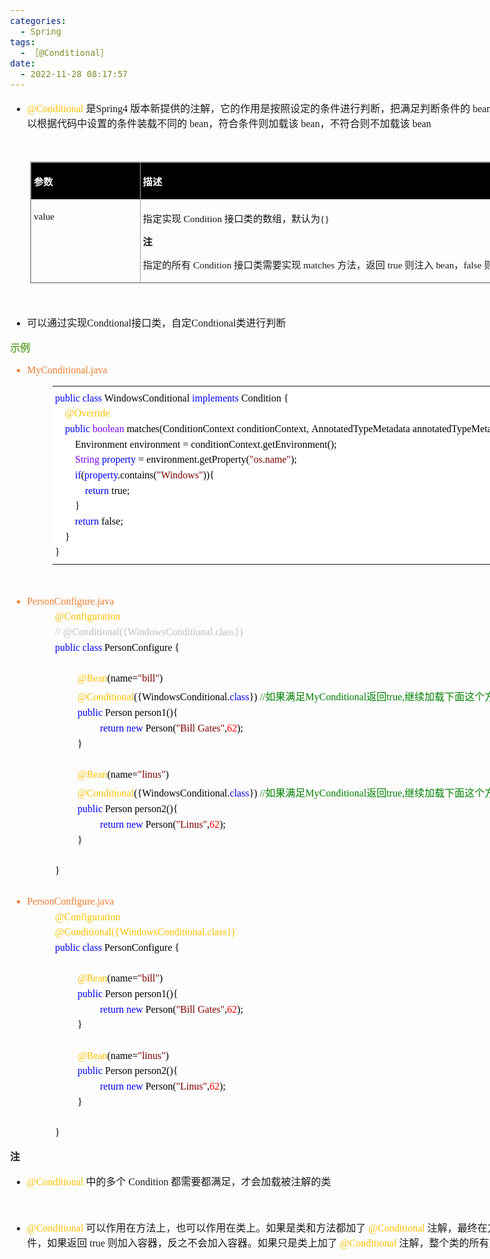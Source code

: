 ```yaml
---
categories:
  - Spring
tags:
  - ［@Conditional］
date:
  - 2022-11-28 08:17:57
---
```


<body lang=zh-CN style='font-family:"Microsoft YaHei UI";font-size:12.0pt'>
<!--StartFragment-->

<div style='direction:ltr;border-width:100%'>

<div style='direction:ltr;margin-top:0in;margin-left:0in;width:9.8902in'>

<div style='direction:ltr;margin-top:0in;margin-left:0in;width:9.8902in'>

<ul type=disc style='direction:ltr;unicode-bidi:embed;margin-top:0in;
 margin-bottom:0in'>
 <li style='margin-top:0;margin-bottom:0;vertical-align:middle'><span
     style='font-family:"Comic Sans MS";font-size:12.0pt;color:#FFC000'
     lang=zh-CN>@Conditional</span><span style='font-family:"Comic Sans MS";
     font-size:12.0pt;color:#FFC000' lang=en-US> </span><span style='font-family:
     "Microsoft YaHei UI";font-size:12.0pt' lang=zh-CN>是</span><span
     style='font-family:"Comic Sans MS";font-size:12.0pt' lang=zh-CN>Spring4</span><span
     style='font-family:"Comic Sans MS";font-size:12.0pt' lang=en-US> </span><span
     style='font-family:"Microsoft YaHei UI";font-size:12.0pt' lang=zh-CN>版本新提供的注解，它的作用是按照设定的条件进行判断，把满足判断条件的</span><span
     style='font-family:"Comic Sans MS";font-size:12.0pt' lang=en-US> </span><span
     style='font-family:"Comic Sans MS";font-size:12.0pt' lang=zh-CN>bean</span><span
     style='font-family:"Comic Sans MS";font-size:12.0pt' lang=en-US> </span><span
     style='font-family:"Microsoft YaHei UI";font-size:12.0pt' lang=zh-CN>注册到</span><span
     style='font-family:"Comic Sans MS";font-size:12.0pt' lang=en-US> </span><span
     style='font-family:"Comic Sans MS";font-size:12.0pt' lang=zh-CN>Spring</span><span
     style='font-family:"Comic Sans MS";font-size:12.0pt' lang=en-US> </span><span
     style='font-family:"Microsoft YaHei UI";font-size:12.0pt' lang=zh-CN>容器。可以根据代码中设置的条件装载不同的</span><span
     style='font-family:"Comic Sans MS";font-size:12.0pt' lang=en-US> </span><span
     style='font-family:"Comic Sans MS";font-size:12.0pt' lang=zh-CN>bean</span><span
     style='font-family:"Microsoft YaHei UI";font-size:12.0pt' lang=zh-CN>，符合条件则加载该</span><span
     style='font-family:"Comic Sans MS";font-size:12.0pt' lang=en-US> </span><span
     style='font-family:"Comic Sans MS";font-size:12.0pt' lang=zh-CN>bean</span><span
     style='font-family:"Microsoft YaHei UI";font-size:12.0pt' lang=zh-CN>，不符合则不加载该</span><span
     style='font-family:"Comic Sans MS";font-size:12.0pt' lang=en-US> </span><span
     style='font-family:"Comic Sans MS";font-size:12.0pt' lang=zh-CN>bean</span></li>
</ul>

<p style='font-family:"Comic Sans MS";font-size:12.0pt'>&nbsp;</p>

<div style='direction:ltr'>

<table border=1 cellpadding=0 cellspacing=0 valign=top style='direction:ltr;
 border-collapse:collapse;border-style:solid;border-color:#A3A3A3;border-width:
 1pt;margin-left:.3333in' title="" summary="">
 <tr>
  <td style='border-style:solid;border-color:#A3A3A3;border-width:1pt;
  background-color:black;vertical-align:top;width:1.725in;padding:2.0pt 3.0pt 2.0pt 3.0pt'>
  <p style='font-family:"Microsoft YaHei UI";font-size:11.5pt;
  color:white'><span style='font-weight:bold'>参数</span></p>
  </td>
  <td style='border-style:solid;border-color:#A3A3A3;border-width:1pt;
  background-color:black;vertical-align:top;width:6.968in;padding:2.0pt 3.0pt 2.0pt 3.0pt'>
  <p style='font-family:"Microsoft YaHei UI";font-size:11.5pt;
  color:white'><span style='font-weight:bold'>描述</span></p>
  </td>
 </tr>
 <tr>
  <td style='border-style:solid;border-color:#A3A3A3;border-width:1pt;
  vertical-align:top;width:1.725in;padding:2.0pt 3.0pt 2.0pt 3.0pt'>
  <p style='font-family:"Comic Sans MS";font-size:11.5pt;color:#111111'
  lang=en-US>value</p>
  </td>
  <td style='border-style:solid;border-color:#A3A3A3;border-width:1pt;
  vertical-align:top;width:7.0375in;padding:2.0pt 3.0pt 2.0pt 3.0pt'>
  <p style='font-size:11.5pt;color:#111111'><span style='font-family:
  "Microsoft YaHei UI"' lang=zh-CN>指定实现</span><span style='font-family:"Comic Sans MS"'
  lang=en-US> </span><span style='font-family:"Comic Sans MS"' lang=zh-CN>Condition</span><span
  style='font-family:"Comic Sans MS"' lang=en-US> </span><span
  style='font-family:"Microsoft YaHei UI"' lang=zh-CN>接口类的数组，默认为</span><span
  style='font-family:"Comic Sans MS"' lang=en-US>{}</span></p>
  <p style='font-family:"Microsoft YaHei UI";font-size:11.5pt;
  color:#111111'><span style='font-weight:bold'>注</span></p>
  <p style='font-size:11.5pt'><span style='font-family:"Microsoft YaHei UI"'>指定的所有</span><span
  style='font-family:"Comic Sans MS"'> Condition </span><span style='font-family:
  "Microsoft YaHei UI"'>接口类需要实现</span><span style='font-family:"Comic Sans MS"'>
  matches </span><span style='font-family:"Microsoft YaHei UI"'>方法，返回</span><span
  style='font-family:"Comic Sans MS"'> true </span><span style='font-family:
  "Microsoft YaHei UI"'>则注入</span><span style='font-family:"Comic Sans MS"'>
  bean</span><span style='font-family:"Microsoft YaHei UI"'>，</span><span
  style='font-family:"Comic Sans MS"'>false </span><span style='font-family:
  "Microsoft YaHei UI"'>则不注入。</span></p>
  </td>
 </tr>
</table>

</div>

<p style='margin-left:.375in;font-family:"Comic Sans MS";font-size:
12.0pt'>&nbsp;</p>

<ul type=disc style='direction:ltr;unicode-bidi:embed;margin-top:0in;
 margin-bottom:0in'>
 <li style='margin-top:0;margin-bottom:0;vertical-align:middle'><span
     style='font-family:"Microsoft YaHei UI";font-size:12.0pt' lang=zh-CN>可以通过实现</span><span
     style='font-family:"Comic Sans MS";font-size:12.0pt' lang=en-US>Condtional</span><span
     style='font-family:"Microsoft YaHei UI";font-size:12.0pt' lang=zh-CN>接口类，自定</span><span
     style='font-family:"Comic Sans MS";font-size:12.0pt' lang=en-US>Condtional</span><span
     style='font-family:"Microsoft YaHei UI";font-size:12.0pt' lang=zh-CN>类进行判断</span></li>
</ul>

<p style='font-family:"Microsoft YaHei UI";font-size:12.0pt;
color:#70AD47'><span style='font-weight:bold'>示例</span></p>

<ul type=disc style='direction:ltr;unicode-bidi:embed;margin-top:0in;
 margin-bottom:0in'>
 <li style='margin-top:0;margin-bottom:0;vertical-align:middle;color:#ED7D31'><span
     style='font-family:"Comic Sans MS";font-size:12.0pt' lang=en-US>My</span><span
     style='font-family:"Comic Sans MS";font-size:12.0pt' lang=zh-CN>Conditional</span><span
     style='font-family:"Comic Sans MS";font-size:12.0pt' lang=en-US>.java</span></li>
</ul>

<div style='direction:ltr'>

<table border=0 cellpadding=0 cellspacing=0 valign=top style='direction:ltr;
 border-collapse:collapse;border-style:solid;border-color:#A3A3A3;border-width:
 0pt;margin-left:.7083in' title="" summary="">
 <tr>
  <td style='border-width:0pt;background-color:white;vertical-align:top;
  width:9.1791in;padding:2.0pt 3.0pt 2.0pt 3.0pt'>
  <p style='margin-top:5pt;margin-bottom:5pt;font-size:12.0pt'><span
  style='font-family:"Comic Sans MS";color:blue'>public</span><span
  style='font-family:"Microsoft YaHei UI";color:black'>&nbsp;</span><span
  style='font-family:"Comic Sans MS";color:blue'>class</span><span
  style='font-family:"Microsoft YaHei UI";color:black'>&nbsp;</span><span
  style='font-family:"Comic Sans MS";color:black'>WindowsConditional</span><span
  style='font-family:"Microsoft YaHei UI";color:black'>&nbsp;</span><span
  style='font-family:"Comic Sans MS";color:blue'>implements</span><span
  style='font-family:"Microsoft YaHei UI";color:black'>&nbsp;</span><span
  style='font-family:"Comic Sans MS";color:black'>Condition</span><span
  style='font-family:"Microsoft YaHei UI";color:black'>&nbsp;</span><span
  style='font-family:"Comic Sans MS";color:black'>{</span></p>
  <p style='margin-top:5pt;margin-bottom:5pt;font-size:12.0pt'><span
  style='font-family:"Microsoft YaHei UI";color:black'>&nbsp;&nbsp;&nbsp;&nbsp;</span><span
  style='font-family:"Comic Sans MS";color:#FFC000'>@Override</span></p>
  <p style='margin-top:5pt;margin-bottom:5pt;font-size:12.0pt'><span
  style='font-family:"Microsoft YaHei UI";color:black'>&nbsp;&nbsp;&nbsp;&nbsp;</span><span
  style='font-family:"Comic Sans MS";color:blue'>public</span><span
  style='font-family:"Microsoft YaHei UI";color:black'>&nbsp;</span><span
  style='font-family:"Comic Sans MS";color:#8000FF'>boolean</span><span
  style='font-family:"Microsoft YaHei UI";color:black'>&nbsp;</span><span
  style='font-family:"Comic Sans MS";color:black'>matches(ConditionContext</span><span
  style='font-family:"Microsoft YaHei UI";color:black'>&nbsp;</span><span
  style='font-family:"Comic Sans MS";color:black'>conditionContext,</span><span
  style='font-family:"Microsoft YaHei UI";color:black'>&nbsp;</span><span
  style='font-family:"Comic Sans MS";color:black'>AnnotatedTypeMetadata</span><span
  style='font-family:"Microsoft YaHei UI";color:black'>&nbsp;</span><span
  style='font-family:"Comic Sans MS";color:black'>annotatedTypeMetadata)</span><span
  style='font-family:"Microsoft YaHei UI";color:black'>&nbsp;</span><span
  style='font-family:"Comic Sans MS";color:black'>{</span></p>
  <p style='margin-top:5pt;margin-bottom:5pt;font-size:12.0pt;color:black'><span
  style='font-family:"Microsoft YaHei UI"'>&nbsp;&nbsp;&nbsp;&nbsp;&nbsp;&nbsp;&nbsp;&nbsp;</span><span
  style='font-family:"Comic Sans MS"'>Environment</span><span style='font-family:
  "Microsoft YaHei UI"'>&nbsp;</span><span style='font-family:"Comic Sans MS"'>environment</span><span
  style='font-family:"Microsoft YaHei UI"'>&nbsp;</span><span style='font-family:
  "Comic Sans MS"'>=</span><span style='font-family:"Microsoft YaHei UI"'>&nbsp;</span><span
  style='font-family:"Comic Sans MS"'>conditionContext.getEnvironment();</span></p>
  <p style='margin-top:5pt;margin-bottom:5pt;font-size:12.0pt'><span
  style='font-family:"Microsoft YaHei UI";color:black'>&nbsp;&nbsp;&nbsp;&nbsp;&nbsp;&nbsp;&nbsp;&nbsp;</span><span
  style='font-family:"Comic Sans MS";color:#8000FF'>String</span><span
  style='font-family:"Microsoft YaHei UI";color:black'>&nbsp;</span><span
  style='font-family:"Comic Sans MS";color:blue'>property</span><span
  style='font-family:"Microsoft YaHei UI";color:black'>&nbsp;</span><span
  style='font-family:"Comic Sans MS";color:black'>=</span><span
  style='font-family:"Microsoft YaHei UI";color:black'>&nbsp;</span><span
  style='font-family:"Comic Sans MS";color:black'>environment.getProperty(</span><span
  style='font-family:"Comic Sans MS";color:maroon'>&quot;os.name&quot;</span><span
  style='font-family:"Comic Sans MS";color:black'>);</span></p>
  <p style='margin-top:5pt;margin-bottom:5pt;font-size:12.0pt'><span
  style='font-family:"Microsoft YaHei UI";color:black'>&nbsp;&nbsp;&nbsp;&nbsp;&nbsp;&nbsp;&nbsp;&nbsp;</span><span
  style='font-family:"Comic Sans MS";color:blue'>if</span><span
  style='font-family:"Comic Sans MS";color:black'>(</span><span
  style='font-family:"Comic Sans MS";color:blue'>property</span><span
  style='font-family:"Comic Sans MS";color:black'>.contains(</span><span
  style='font-family:"Comic Sans MS";color:maroon'>&quot;Windows&quot;</span><span
  style='font-family:"Comic Sans MS";color:black'>)){</span></p>
  <p style='margin-top:5pt;margin-bottom:5pt;font-size:12.0pt'><span
  style='font-family:"Microsoft YaHei UI";color:black'>&nbsp;&nbsp;&nbsp;&nbsp;&nbsp;&nbsp;&nbsp;&nbsp;&nbsp;&nbsp;&nbsp;&nbsp;</span><span
  style='font-family:"Comic Sans MS";color:blue'>return</span><span
  style='font-family:"Microsoft YaHei UI";color:black'>&nbsp;</span><span
  style='font-family:"Comic Sans MS";color:black'>true;</span></p>
  <p style='margin-top:5pt;margin-bottom:5pt;font-size:12.0pt;color:black'><span
  style='font-family:"Microsoft YaHei UI"'>&nbsp;&nbsp;&nbsp;&nbsp;&nbsp;&nbsp;&nbsp;&nbsp;</span><span
  style='font-family:"Comic Sans MS"'>}</span></p>
  <p style='margin-top:5pt;margin-bottom:5pt;font-size:12.0pt'><span
  style='font-family:"Microsoft YaHei UI";color:black'>&nbsp;&nbsp;&nbsp;&nbsp;&nbsp;&nbsp;&nbsp;&nbsp;</span><span
  style='font-family:"Comic Sans MS";color:blue'>return</span><span
  style='font-family:"Microsoft YaHei UI";color:black'>&nbsp;</span><span
  style='font-family:"Comic Sans MS";color:black'>false;</span></p>
  <p style='margin-top:5pt;margin-bottom:5pt;font-size:12.0pt;color:black'><span
  style='font-family:"Microsoft YaHei UI"'>&nbsp;&nbsp;&nbsp;&nbsp;</span><span
  style='font-family:"Comic Sans MS"'>}</span></p>
  <p style='margin-top:5pt;margin-bottom:5pt;font-family:"Comic Sans MS";
  font-size:12.0pt;color:black'>}</p>
  </td>
 </tr>
</table>

</div>

<p style='font-family:"Comic Sans MS";font-size:12.0pt' lang=en-US>&nbsp;</p>

<ul type=disc style='direction:ltr;unicode-bidi:embed;margin-top:0in;
 margin-bottom:0in'>
 <li style='margin-top:0;margin-bottom:0;vertical-align:middle;color:#ED7D31'><span
     style='font-family:"Comic Sans MS";font-size:12.0pt' lang=en-US>Person</span><span
     style='font-family:"Comic Sans MS";font-size:12.0pt' lang=zh-CN>Configure</span><span
     style='font-family:"Comic Sans MS";font-size:12.0pt' lang=en-US>.java</span></li>
</ul>

<p style='margin-left:.75in;margin-top:5pt;margin-bottom:5pt;font-family:"Comic Sans MS";
font-size:12.0pt;color:#FFC000'>@Configuration</p>

<p style='margin-left:.75in;margin-top:5pt;margin-bottom:5pt;font-family:"Comic Sans MS";
font-size:12.0pt;color:#BFBFBF'><span lang=en-US>// </span><span lang=zh-CN>@Conditional({WindowsConditional.class})</span></p>

<p style='margin-left:.75in;margin-top:5pt;margin-bottom:5pt;font-size:12.0pt'><span
style='font-family:"Comic Sans MS";color:blue' lang=zh-CN>public</span><span
style='font-family:"Microsoft YaHei UI";color:black' lang=zh-CN>&nbsp;</span><span
style='font-family:"Comic Sans MS";color:blue' lang=zh-CN>class</span><span
style='font-family:"Microsoft YaHei UI";color:black' lang=zh-CN>&nbsp;</span><span
style='font-family:"Comic Sans MS";color:black' lang=en-US>Person</span><span
style='font-family:"Comic Sans MS";color:black' lang=zh-CN>Configure</span><span
style='font-family:"Microsoft YaHei UI";color:black' lang=zh-CN>&nbsp;</span><span
style='font-family:"Comic Sans MS";color:black' lang=zh-CN>{</span></p>

<p style='margin-left:.75in;margin-top:5pt;margin-bottom:5pt;font-family:"Comic Sans MS";
font-size:12.0pt'>&nbsp;</p>

<p style='margin-left:1.125in;margin-top:5pt;margin-bottom:5pt;font-family:
"Comic Sans MS";font-size:12.0pt'><span style='color:#FFC000'>@Bean</span><span
style='color:black'>(name=</span><span style='color:maroon'>&quot;bill&quot;</span><span
style='color:black'>)</span></p>

<p style='margin-left:1.125in;margin-top:5pt;margin-bottom:5pt;font-size:12.0pt'><span
style='font-family:"Comic Sans MS";color:#FFC000' lang=zh-CN>@Conditional</span><span
style='font-family:"Comic Sans MS";color:black' lang=zh-CN>({WindowsConditional.</span><span
style='font-family:"Comic Sans MS";color:blue' lang=zh-CN>class</span><span
style='font-family:"Comic Sans MS";color:black' lang=zh-CN>})</span><span
style='font-family:"Comic Sans MS";color:black' lang=en-US> </span><span
style='font-family:"Comic Sans MS";color:green' lang=zh-CN>//</span><span
style='font-family:"Microsoft YaHei UI";color:green' lang=zh-CN>如果满足</span><span
style='font-family:"Comic Sans MS";color:green' lang=en-US>My</span><span
style='font-family:"Comic Sans MS";color:green' lang=zh-CN>Conditional</span><span
style='font-family:"Microsoft YaHei UI";color:green' lang=zh-CN>返回</span><span
style='font-family:"Comic Sans MS";color:green' lang=zh-CN>true,</span><span
style='font-family:"Microsoft YaHei UI";color:green' lang=zh-CN>继续加载下面这个方法</span></p>

<p style='margin-left:1.125in;margin-top:5pt;margin-bottom:5pt;font-size:12.0pt'><span
style='font-family:"Comic Sans MS";color:blue' lang=zh-CN>public</span><span
style='font-family:"Microsoft YaHei UI";color:black' lang=zh-CN>&nbsp;</span><span
style='font-family:"Comic Sans MS";color:black' lang=en-US>Person</span><span
style='font-family:"Microsoft YaHei UI";color:black' lang=zh-CN>&nbsp;</span><span
style='font-family:"Comic Sans MS";color:black' lang=en-US>person</span><span
style='font-family:"Comic Sans MS";color:black' lang=zh-CN>1(){</span></p>

<p style='margin-left:1.5in;margin-top:5pt;margin-bottom:5pt;font-size:12.0pt'><span
style='font-family:"Comic Sans MS";color:blue'>return</span><span
style='font-family:"Microsoft YaHei UI";color:black'>&nbsp;</span><span
style='font-family:"Comic Sans MS";color:blue'>new</span><span
style='font-family:"Microsoft YaHei UI";color:black'>&nbsp;</span><span
style='font-family:"Comic Sans MS";color:black'>Person(</span><span
style='font-family:"Comic Sans MS";color:maroon'>&quot;Bill</span><span
style='font-family:"Microsoft YaHei UI";color:maroon'>&nbsp;</span><span
style='font-family:"Comic Sans MS";color:maroon'>Gates&quot;</span><span
style='font-family:"Comic Sans MS";color:black'>,</span><span style='font-family:
"Comic Sans MS";color:red'>62</span><span style='font-family:"Comic Sans MS";
color:black'>);</span></p>

<p style='margin-left:1.125in;margin-top:5pt;margin-bottom:5pt;font-family:
"Comic Sans MS";font-size:12.0pt;color:black'>}</p>

<p style='margin-left:1.125in;margin-top:5pt;margin-bottom:5pt;font-family:
"Comic Sans MS";font-size:12.0pt;color:black' lang=en-US>&nbsp;</p>

<p style='margin-left:1.125in;margin-top:5pt;margin-bottom:5pt;font-family:
"Comic Sans MS";font-size:12.0pt'><span style='color:#FFC000'>@Bean</span><span
style='color:black'>(name=</span><span style='color:maroon'>&quot;linus&quot;</span><span
style='color:black'>)</span></p>

<p style='margin-left:1.125in;margin-top:5pt;margin-bottom:5pt;font-size:12.0pt'><span
style='font-family:"Comic Sans MS";color:#FFC000' lang=zh-CN>@Conditional</span><span
style='font-family:"Comic Sans MS";color:black' lang=zh-CN>({WindowsConditional.</span><span
style='font-family:"Comic Sans MS";color:blue' lang=zh-CN>class</span><span
style='font-family:"Comic Sans MS";color:black' lang=zh-CN>})</span><span
style='font-family:"Comic Sans MS";color:black' lang=en-US> </span><span
style='font-family:"Comic Sans MS";color:green' lang=zh-CN>//</span><span
style='font-family:"Microsoft YaHei UI";color:green' lang=zh-CN>如果满足</span><span
style='font-family:"Comic Sans MS";color:green' lang=en-US>My</span><span
style='font-family:"Comic Sans MS";color:green' lang=zh-CN>Conditional</span><span
style='font-family:"Microsoft YaHei UI";color:green' lang=zh-CN>返回</span><span
style='font-family:"Comic Sans MS";color:green' lang=zh-CN>true,</span><span
style='font-family:"Microsoft YaHei UI";color:green' lang=zh-CN>继续加载下面这个方法</span></p>

<p style='margin-left:1.125in;margin-top:5pt;margin-bottom:5pt;font-size:12.0pt'><span
style='font-family:"Comic Sans MS";color:blue' lang=zh-CN>public</span><span
style='font-family:"Microsoft YaHei UI";color:black' lang=zh-CN>&nbsp;</span><span
style='font-family:"Comic Sans MS";color:black' lang=en-US>Person</span><span
style='font-family:"Microsoft YaHei UI";color:black' lang=zh-CN>&nbsp;</span><span
style='font-family:"Comic Sans MS";color:black' lang=en-US>person2</span><span
style='font-family:"Comic Sans MS";color:black' lang=zh-CN>(){</span></p>

<p style='margin-left:1.5in;margin-top:5pt;margin-bottom:5pt;font-size:12.0pt'><span
style='font-family:"Comic Sans MS";color:blue'>return</span><span
style='font-family:"Microsoft YaHei UI";color:black'>&nbsp;</span><span
style='font-family:"Comic Sans MS";color:blue'>new</span><span
style='font-family:"Microsoft YaHei UI";color:black'>&nbsp;</span><span
style='font-family:"Comic Sans MS";color:black'>Person(</span><span
style='font-family:"Comic Sans MS";color:maroon'>&quot;Linus&quot;</span><span
style='font-family:"Comic Sans MS";color:black'>,</span><span style='font-family:
"Comic Sans MS";color:red'>62</span><span style='font-family:"Comic Sans MS";
color:black'>);</span></p>

<p style='margin-left:1.125in;margin-top:5pt;margin-bottom:5pt;font-family:
"Comic Sans MS";font-size:12.0pt;color:black'>}</p>

<p style='margin-left:1.125in;margin-top:5pt;margin-bottom:5pt;font-family:
"Comic Sans MS";font-size:12.0pt;color:black' lang=en-US>&nbsp;</p>

<p style='margin-left:.75in;margin-top:5pt;margin-bottom:5pt;font-family:"Comic Sans MS";
font-size:12.0pt;color:black'>}</p>

<p style='margin-top:5pt;margin-bottom:5pt;font-family:"Comic Sans MS";
font-size:12.0pt;color:black' lang=en-US>&nbsp;</p>

<ul type=disc style='direction:ltr;unicode-bidi:embed;margin-top:0in;
 margin-bottom:0in'>
 <li style='margin-top:0;margin-bottom:0;vertical-align:middle;color:#ED7D31'><span
     style='font-family:"Comic Sans MS";font-size:12.0pt' lang=en-US>Person</span><span
     style='font-family:"Comic Sans MS";font-size:12.0pt' lang=zh-CN>Configure</span><span
     style='font-family:"Comic Sans MS";font-size:12.0pt' lang=en-US>.java</span></li>
</ul>

<p style='margin-left:.75in;margin-top:5pt;margin-bottom:5pt;font-family:"Comic Sans MS";
font-size:12.0pt;color:#FFC000'>@Configuration</p>

<p style='margin-left:.75in;margin-top:5pt;margin-bottom:5pt;font-family:"Comic Sans MS";
font-size:12.0pt;color:#FFC000'>@Conditional({WindowsConditional.class})</p>

<p style='margin-left:.75in;margin-top:5pt;margin-bottom:5pt;font-size:12.0pt'><span
style='font-family:"Comic Sans MS";color:blue' lang=zh-CN>public</span><span
style='font-family:"Microsoft YaHei UI";color:black' lang=zh-CN>&nbsp;</span><span
style='font-family:"Comic Sans MS";color:blue' lang=zh-CN>class</span><span
style='font-family:"Microsoft YaHei UI";color:black' lang=zh-CN>&nbsp;</span><span
style='font-family:"Comic Sans MS";color:black' lang=en-US>Person</span><span
style='font-family:"Comic Sans MS";color:black' lang=zh-CN>Configure</span><span
style='font-family:"Microsoft YaHei UI";color:black' lang=zh-CN>&nbsp;</span><span
style='font-family:"Comic Sans MS";color:black' lang=zh-CN>{</span></p>

<p style='margin-left:.75in;margin-top:5pt;margin-bottom:5pt;font-family:"Comic Sans MS";
font-size:12.0pt'>&nbsp;</p>

<p style='margin-left:1.125in;margin-top:5pt;margin-bottom:5pt;font-family:
"Comic Sans MS";font-size:12.0pt'><span style='color:#FFC000'>@Bean</span><span
style='color:black'>(name=</span><span style='color:maroon'>&quot;bill&quot;</span><span
style='color:black'>)</span></p>

<p style='margin-left:1.125in;margin-top:5pt;margin-bottom:5pt;font-size:12.0pt'><span
style='font-family:"Comic Sans MS";color:blue' lang=zh-CN>public</span><span
style='font-family:"Microsoft YaHei UI";color:black' lang=zh-CN>&nbsp;</span><span
style='font-family:"Comic Sans MS";color:black' lang=en-US>Person</span><span
style='font-family:"Microsoft YaHei UI";color:black' lang=zh-CN>&nbsp;</span><span
style='font-family:"Comic Sans MS";color:black' lang=en-US>person</span><span
style='font-family:"Comic Sans MS";color:black' lang=zh-CN>1(){</span></p>

<p style='margin-left:1.5in;margin-top:5pt;margin-bottom:5pt;font-size:12.0pt'><span
style='font-family:"Comic Sans MS";color:blue'>return</span><span
style='font-family:"Microsoft YaHei UI";color:black'>&nbsp;</span><span
style='font-family:"Comic Sans MS";color:blue'>new</span><span
style='font-family:"Microsoft YaHei UI";color:black'>&nbsp;</span><span
style='font-family:"Comic Sans MS";color:black'>Person(</span><span
style='font-family:"Comic Sans MS";color:maroon'>&quot;Bill</span><span
style='font-family:"Microsoft YaHei UI";color:maroon'>&nbsp;</span><span
style='font-family:"Comic Sans MS";color:maroon'>Gates&quot;</span><span
style='font-family:"Comic Sans MS";color:black'>,</span><span style='font-family:
"Comic Sans MS";color:red'>62</span><span style='font-family:"Comic Sans MS";
color:black'>);</span></p>

<p style='margin-left:1.125in;margin-top:5pt;margin-bottom:5pt;font-family:
"Comic Sans MS";font-size:12.0pt;color:black'>}</p>

<p style='margin-left:1.125in;margin-top:5pt;margin-bottom:5pt;font-family:
"Comic Sans MS";font-size:12.0pt;color:black' lang=en-US>&nbsp;</p>

<p style='margin-left:1.125in;margin-top:5pt;margin-bottom:5pt;font-family:
"Comic Sans MS";font-size:12.0pt'><span style='color:#FFC000'>@Bean</span><span
style='color:black'>(name=</span><span style='color:maroon'>&quot;linus&quot;</span><span
style='color:black'>)</span></p>

<p style='margin-left:1.125in;margin-top:5pt;margin-bottom:5pt;font-size:12.0pt'><span
style='font-family:"Comic Sans MS";color:blue' lang=zh-CN>public</span><span
style='font-family:"Microsoft YaHei UI";color:black' lang=zh-CN>&nbsp;</span><span
style='font-family:"Comic Sans MS";color:black' lang=en-US>Person</span><span
style='font-family:"Microsoft YaHei UI";color:black' lang=zh-CN>&nbsp;</span><span
style='font-family:"Comic Sans MS";color:black' lang=en-US>person2</span><span
style='font-family:"Comic Sans MS";color:black' lang=zh-CN>(){</span></p>

<p style='margin-left:1.5in;margin-top:5pt;margin-bottom:5pt;font-size:12.0pt'><span
style='font-family:"Comic Sans MS";color:blue'>return</span><span
style='font-family:"Microsoft YaHei UI";color:black'>&nbsp;</span><span
style='font-family:"Comic Sans MS";color:blue'>new</span><span
style='font-family:"Microsoft YaHei UI";color:black'>&nbsp;</span><span
style='font-family:"Comic Sans MS";color:black'>Person(</span><span
style='font-family:"Comic Sans MS";color:maroon'>&quot;Linus&quot;</span><span
style='font-family:"Comic Sans MS";color:black'>,</span><span style='font-family:
"Comic Sans MS";color:red'>62</span><span style='font-family:"Comic Sans MS";
color:black'>);</span></p>

<p style='margin-left:1.125in;margin-top:5pt;margin-bottom:5pt;font-family:
"Comic Sans MS";font-size:12.0pt;color:black'>}</p>

<p style='margin-left:1.125in;margin-top:5pt;margin-bottom:5pt;font-family:
"Comic Sans MS";font-size:12.0pt;color:black' lang=en-US>&nbsp;</p>

<p style='margin-left:.75in;margin-top:5pt;margin-bottom:5pt;font-family:"Comic Sans MS";
font-size:12.0pt;color:black'>}</p>

<p style='font-family:"Microsoft YaHei UI";font-size:12.0pt'><span
style='font-weight:bold'>注</span></p>

<ul type=disc style='direction:ltr;unicode-bidi:embed;margin-top:0in;
 margin-bottom:0in'>
 <li style='margin-top:0;margin-bottom:0;vertical-align:middle'><span
     style='font-family:"Comic Sans MS";font-size:12.0pt;color:#FFC000'>@Conditional
     </span><span style='font-family:"Microsoft YaHei UI";font-size:12.0pt'>中的多个</span><span
     style='font-family:"Comic Sans MS";font-size:12.0pt'> Condition </span><span
     style='font-family:"Microsoft YaHei UI";font-size:12.0pt'>都需要都满足，才会加载被注解的类</span></li>
</ul>

<p style='font-family:"Comic Sans MS";font-size:12.0pt'>&nbsp;</p>

<ul type=disc style='direction:ltr;unicode-bidi:embed;margin-top:0in;
 margin-bottom:0in'>
 <li style='margin-top:0;margin-bottom:0;vertical-align:middle'><span
     style='font-family:"Comic Sans MS";font-size:12.0pt;color:#FFC000'
     lang=zh-CN>@Conditional</span><span style='font-family:"Comic Sans MS";
     font-size:12.0pt' lang=en-US> </span><span style='font-family:"Microsoft YaHei UI";
     font-size:12.0pt' lang=zh-CN>可以作用在方法上，也可以作用在类上。如果是类和方法都加了</span><span
     style='font-family:"Comic Sans MS";font-size:12.0pt' lang=en-US> </span><span
     style='font-family:"Comic Sans MS";font-size:12.0pt;color:#FFC000'
     lang=zh-CN>@Conditional</span><span style='font-family:"Comic Sans MS";
     font-size:12.0pt' lang=en-US> </span><span style='font-family:"Microsoft YaHei UI";
     font-size:12.0pt' lang=zh-CN>注解，最终在方法上的注解为最终的条件，如果返回</span><span
     style='font-family:"Comic Sans MS";font-size:12.0pt' lang=en-US> </span><span
     style='font-family:"Comic Sans MS";font-size:12.0pt' lang=zh-CN>true</span><span
     style='font-family:"Comic Sans MS";font-size:12.0pt' lang=en-US> </span><span
     style='font-family:"Microsoft YaHei UI";font-size:12.0pt' lang=zh-CN>则加入容器，反之不会加入容器。如果只是类上加了</span><span
     style='font-family:"Comic Sans MS";font-size:12.0pt' lang=en-US> </span><span
     style='font-family:"Comic Sans MS";font-size:12.0pt;color:#FFC000'
     lang=zh-CN>@Conditional</span><span style='font-family:"Comic Sans MS";
     font-size:12.0pt' lang=en-US> </span><span style='font-family:"Microsoft YaHei UI";
     font-size:12.0pt' lang=zh-CN>注解，整个类的所有方法都会加入容器中。</span></li>
</ul>

</div>

</div>

</div>

<!--EndFragment-->
</body>

